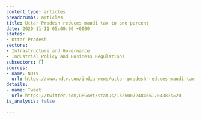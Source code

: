 ```yaml
---
content_type: articles
breadcrumbs: articles
title: Uttar Pradesh reduces mandi tax to one percent
date: 2020-11-11 05:00:00 +0000
states:
- Uttar Pradesh
sectors:
- Infrastructure and Governance
- Industrial Policy and Business Regulations
subsectors: []
sources:
- name: NDTV
  url: https://www.ndtv.com/india-news/uttar-pradesh-reduces-mandi-tax-to-one-per-cent-says-official-2321368
details:
- name: Tweet
  url: https://twitter.com/UPGovt/status/1325007248465170438?s=20
is_analysis: false

---
```

